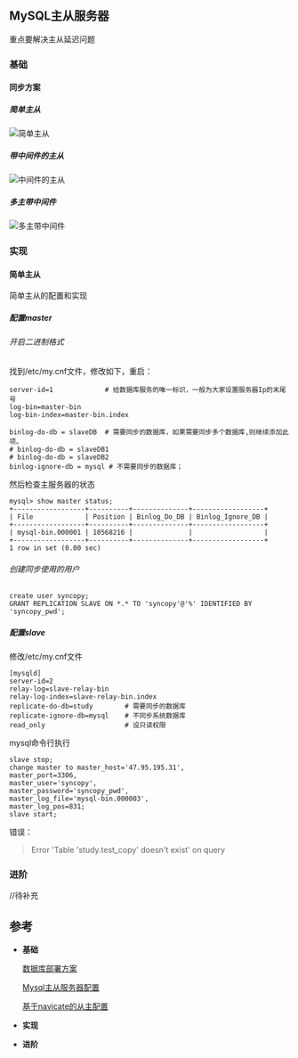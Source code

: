 ## MySQL主从服务器

重点要解决主从延迟问题

### 基础

#### 同步方案

##### 简单主从

![简单主从](http://p3.pstatp.com/large/pgc-image/1526723373823f38072ac35)



##### 带中间件的主从

![中间件的主从](http://p9.pstatp.com/large/pgc-image/152672362782479aef71df4)

##### 多主带中间件

![多主带中间件](http://p3.pstatp.com/large/pgc-image/1526724981986b3cdbc59ab)

### 实现

#### 简单主从

简单主从的配置和实现

##### 配置master

###### 开启二进制格式

找到/etc/my.cnf文件，修改如下，重启：

```mysql
server-id=1             # 给数据库服务的唯一标识，一般为大家设置服务器Ip的末尾号
log-bin=master-bin
log-bin-index=master-bin.index

binlog-do-db = slaveDB  # 需要同步的数据库，如果需要同步多个数据库,则继续添加此项。
# binlog-do-db = slaveDB1
# binlog-do-db = slaveDB2
binlog-ignore-db = mysql # 不需要同步的数据库；
```

然后检查主服务器的状态

```mysql
mysql> show master status;
+------------------+----------+--------------+------------------+
| File             | Position | Binlog_Do_DB | Binlog_Ignore_DB |
+------------------+----------+--------------+------------------+
| mysql-bin.000001 | 10568216 |              |                  |
+------------------+----------+--------------+------------------+
1 row in set (0.00 sec)

```

###### 创建同步使用的用户

```mysql
create user syncopy;
GRANT REPLICATION SLAVE ON *.* TO 'syncopy'@'%' IDENTIFIED BY 'syncopy_pwd';
```

##### 配置slave

修改/etc/my.cnf文件

```mysql
[mysqld]
server-id=2
relay-log=slave-relay-bin 
relay-log-index=slave-relay-bin.index
replicate-do-db=study        # 需要同步的数据库
replicate-ignore-db=mysql    # 不同步系统数据库
read_only                    # 设只读权限

```

mysql命令行执行

```mysql
slave stop;
change master to master_host='47.95.195.31',
master_port=3306,
master_user='syncopy',
master_password='syncopy_pwd',
master_log_file='mysql-bin.000003',
master_log_pos=831;
slave start;
```

错误：

> Error 'Table 'study.test_copy' doesn't exist' on query

### 进阶

//待补充

## 参考

- **基础**

  [数据库部署方案](https://www.toutiao.com/i6557238786713993741/)

  [Mysql主从服务器配置](https://blog.csdn.net/rdisme/article/details/78910841)

  [基于navicate的从主配置](https://www.toutiao.com/i6602953011939508740/)

- **实现**

- **进阶**